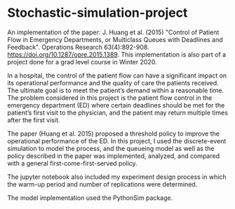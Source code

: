 # Stochastic-simulation-project

An implementation of the paper: J. Huang et al. (2015) "Control of Patient Flow in Emergency Departments, or Multiclass Queues with Deadlines and Feedback". Operations Research 63(4):892-908. https://doi.org/10.1287/opre.2015.1389. This implementation is also part of a project done for a grad level course in Winter 2020. 


In a hospital, the control of the patient flow can have a significant impact on its operational performance and the quality of care the patients received. 
The ultimate goal is to meet the patient’s demand within a reasonable time. 
The problem considered in this project is the patient flow control in the emergency department (ED) where certain deadlines should be met for the patient’s first visit to the physician, 
and the patient may return multiple times after the first visit.

The paper (Huang et al. 2015) proposed a threshold policy to improve the operational performance of the ED. 
In this project, I used the discrete-event simulation to model the process, 
and the queueing model as well as the policy described in the paper was implemented, analyzed, and compared with a general first-come-first-served policy.

The jupyter notebook also included my experiment design process in which the warm-up period and number of replications were determined.

The model implementation used the PythonSim package.
